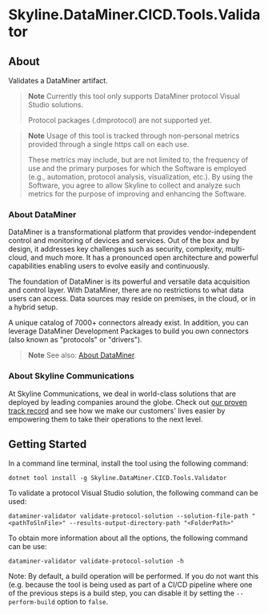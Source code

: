 # Skyline.DataMiner.CICD.Tools.Validator

## About

Validates a DataMiner artifact.

> **Note**
> Currently this tool only supports DataMiner protocol Visual Studio solutions.
> 
> Protocol packages (.dmprotocol) are not supported yet.

> **Note**
> Usage of this tool is tracked through non-personal metrics provided through a single https call on each use.
>
> These metrics may include, but are not limited to, the frequency of use and the primary purposes for which the Software is employed (e.g., automation, protocol analysis, visualization, etc.). By using the Software, you agree to allow Skyline to collect and analyze such metrics for the purpose of improving and enhancing the Software.

### About DataMiner

DataMiner is a transformational platform that provides vendor-independent control and monitoring of devices and services. Out of the box and by design, it addresses key challenges such as security, complexity, multi-cloud, and much more. It has a pronounced open architecture and powerful capabilities enabling users to evolve easily and continuously.

The foundation of DataMiner is its powerful and versatile data acquisition and control layer. With DataMiner, there are no restrictions to what data users can access. Data sources may reside on premises, in the cloud, or in a hybrid setup.

A unique catalog of 7000+ connectors already exist. In addition, you can leverage DataMiner Development Packages to build you own connectors (also known as "protocols" or "drivers").

> **Note**
> See also: [About DataMiner](https://aka.dataminer.services/about-dataminer).

### About Skyline Communications

At Skyline Communications, we deal in world-class solutions that are deployed by leading companies around the globe. Check out [our proven track record](https://aka.dataminer.services/about-skyline) and see how we make our customers' lives easier by empowering them to take their operations to the next level.

## Getting Started

In a command line terminal, install the tool using the following command:

```console
dotnet tool install -g Skyline.DataMiner.CICD.Tools.Validator
```
To validate a protocol Visual Studio solution, the following command can be used:

```console
dataminer-validator validate-protocol-solution --solution-file-path "<pathToSlnFile>" --results-output-directory-path "<FolderPath>"
```

To obtain more information about all the options, the following command can be use:

```console
dataminer-validator validate-protocol-solution -h
```

Note: By default, a build operation will be performed. If you do not want this (e.g. because the tool is being used as part of a CI/CD pipeline where one of the previous steps is a build step, you can disable it by setting the `--perform-build` option to `false`.